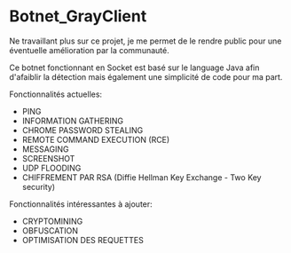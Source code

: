 # Botnet_GrayClient

Ne travaillant plus sur ce projet, je me permet de le rendre public pour une éventuelle amélioration par la communauté.

Ce botnet fonctionnant en Socket est basé sur le language Java afin d'afaiblir la détection mais également une simplicité de code pour ma part.

Fonctionnalités actuelles:
  - PING
  - INFORMATION GATHERING
  - CHROME PASSWORD STEALING
  - REMOTE COMMAND EXECUTION (RCE)
  - MESSAGING
  - SCREENSHOT
  - UDP FLOODING
  - CHIFFREMENT PAR RSA (Diffie Hellman Key Exchange - Two Key security)
  
Fonctionnalités intéressantes à ajouter:
  - CRYPTOMINING
  - OBFUSCATION
  - OPTIMISATION DES REQUETTES
